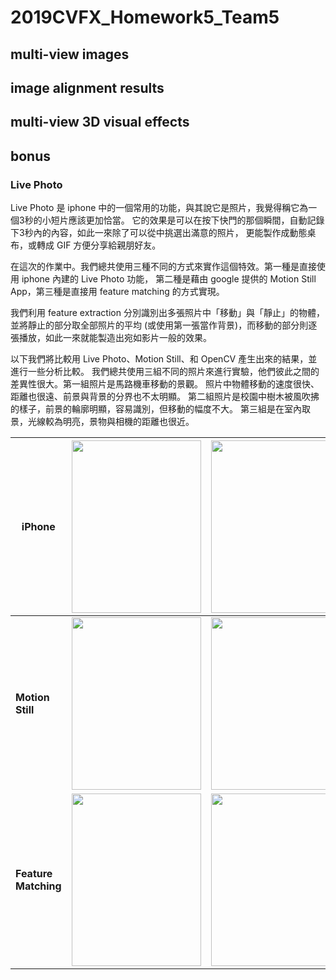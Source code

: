 # 2019CVFX_Homework5_Team5

## multi-view images
## image alignment results
## multi-view 3D visual effects
## bonus
### Live Photo

Live Photo 是 iphone 中的一個常用的功能，與其說它是照片，我覺得稱它為一個3秒的小短片應該更加恰當。
它的效果是可以在按下快門的那個瞬間，自動記錄下3秒內的內容，如此一來除了可以從中挑選出滿意的照片，
更能製作成動態桌布，或轉成 GIF 方便分享給親朋好友。 <br>

在這次的作業中。我們總共使用三種不同的方式來實作這個特效。第一種是直接使用 iphone 內建的 Live Photo 功能，
第二種是藉由 google 提供的 Motion Still App，第三種是直接用 feature matching 的方式實現。

我們利用 feature extraction 分別識別出多張照片中「移動」與「靜止」的物體，並將靜止的部分取全部照片的平均
(或使用第一張當作背景)，而移動的部分則逐張播放，如此一來就能製造出宛如影片一般的效果。 <br>

以下我們將比較用 Live Photo、Motion Still、和 OpenCV 產生出來的結果，並進行一些分析比較。
我們總共使用三組不同的照片來進行實驗，他們彼此之間的差異性很大。第一組照片是馬路機車移動的景觀。
照片中物體移動的速度很快、距離也很遠、前景與背景的分界也不太明顯。
第二組照片是校園中樹木被風吹拂的樣子，前景的輪廓明顯，容易識別，但移動的幅度不大。
第三組是在室內取景，光線較為明亮，景物與相機的距離也很近。


| iPhone               | <img src="./Images/lp1.gif" width="207" height="276"> | <img src="./Images/lp2.gif" width="207" height="276"> | <img src="./Images/lp3.gif" width="207" height="276"> | <img src="./Images/lp4.gif" width="207" height="276"> | 
| --------             | --------                                              | --------                                              | --------                                              | --------                                              |
| **Motion Still**     | <img src="./Images/ms1.gif" width="207" height="276"> | <img src="./Images/ms2.gif" width="207" height="276"> | <img src="./Images/ms3.gif" width="207" height="276"> | <img src="./Images/ms4.gif" width="207" height="276"> |
| **Feature Matching** | <img src="./Images/ms1.gif" width="207" height="276"> | <img src="./Images/ms2.gif" width="207" height="276"> | <img src="./Images/ms3.gif" width="207" height="276"> | <img src="./Images/ms4.gif" width="207" height="276"> |